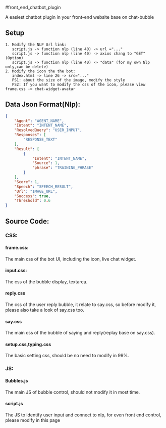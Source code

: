 #front_end_chatbot_plugin 

 A easiest chatbot plugin in your front-end website base on chat-bubble
 
## Setup
```
1. Modify the NLP Url link:
   script.js -> function nlp (line 40) -> url ="..."
   script.js -> function nlp (line 40) -> axios chang to "GET" (Option)
   script.js -> function nlp (line 40) -> "data" (for my own Nlp only,can be delete)
2. Modify the icon the the bot:
   index.html -> line 26 -> src="..."
   PS1: about the size of the image, modify the style
   PS2: If you want to modify the css of the icon, please view frame.css -> chat-widget-avatar
```

## Data Json Format(Nlp):
```json
{
    "Agent": "AGENT_NAME",
    "Intent": "INTENT_NAME",
    "ResolvedQuery": "USER_INPUT",
    "Responses": [
        "RESPONSE_TEXT"
    ],
    "Result": [
        {
            "Intent": "INTENT_NAME",
            "Source": 1,
            "phrase": "TRAINING_PHRASE"
        }
    ],
    "Score": 1,
    "Speech": "SPEECH_RESULT",
    "Url": "IMAGE_URL",
    "Success": true,
    "Threshold": 0.6
}
```

## Source Code:
### CSS:
#### frame.css:
The main css of the bot UI, including the icon, live chat widget.

#### input.css:
The css of the bubble display, textarea.

#### reply.css
The css of the user reply bubble, it relate to say.css, so before modify it, please also take a look of say.css too.

#### say.css
The main css of the bubble of saying and reply(replay base on say.css).

#### setup.css,typing.css
The basic setting css, should be no need to modify in 99%.

### JS:
#### Bubbles.js
The main JS of bubble control, should not modify it in most time.

#### script.js
The JS to identify user input and connect to nlp, for even front end control, please modify in this page